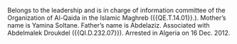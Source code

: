  Belongs to the leadership and is in charge of information committee of the 
Organization of Al-Qaida in the Islamic Maghreb ({{QE.T.14.01}}.). Mother’s name 
is Yamina Soltane. Father’s name is Abdelaziz. Associated with Abdelmalek 
Droukdel ({{QI.D.232.07}}). Arrested in Algeria on 16 Dec. 2012. 
